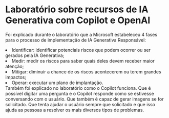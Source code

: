 # Laboratório sobre recursos de IA Generativa com Copilot e OpenAI

Foi explicado durante o laboratório que a Microsoft estabeleceu 4 fases para o processo de implementação de IA Generativa Responsável:
<li>Identificar: identificar potenciais riscos que podem ocorrer ou ser gerados pela IA Generativa;</li>
<li>Medir: medir os riscos para saber quais deles devem receber maior atenção;</li>
<li>Mitigar: diminuir a chance de os riscos acontecerem ou terem grandes impactos;</li>
<li>Operar: executar um plano de implantação.</li>
Também foi explicado no laboratório como o Copilot funciona. Que é possível digitar uma pergunta e o Copilot responde como se estivesse conversando com o usuário. Que também é capaz de gerar imagens se for solicitado. Que tenta ajudar o usuário sempre que solicitado e que isso ajuda as pessoas a resolver os mais diversos tipos de problemas.
